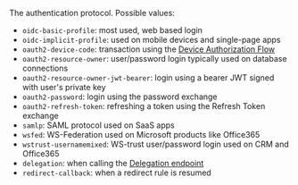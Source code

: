The authentication protocol. Possible values:
- `oidc-basic-profile`: most used, web based login
- `oidc-implicit-profile`: used on mobile devices and single-page apps
- `oauth2-device-code`: transaction using the [Device Authorization Flow](/flows/concepts/device-auth)
- `oauth2-resource-owner`: user/password login typically used on database connections
- `oauth2-resource-owner-jwt-bearer`: login using a bearer JWT signed with user's private key
- `oauth2-password`: login using the password exchange
- `oauth2-refresh-token`: refreshing a token using the Refresh Token exchange
- `samlp`: SAML protocol used on SaaS apps
- `wsfed`: WS-Federation used on Microsoft products like Office365
- `wstrust-usernamemixed`: WS-trust user/password login used on CRM and Office365
- `delegation`: when calling the [Delegation endpoint](/api/authentication#delegation)
- `redirect-callback`: when a redirect rule is resumed
